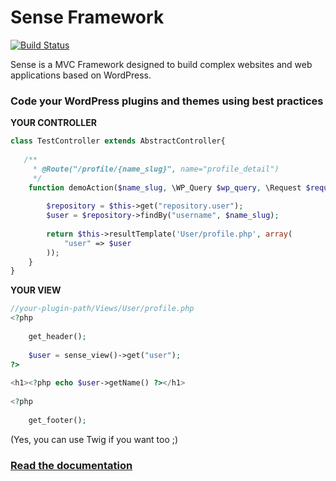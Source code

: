 Sense Framework
=====
[![Build Status](https://travis-ci.org/Simettric/Sense.svg?branch=master)](https://travis-ci.org/Simettric/Sense)

Sense is a MVC Framework designed to build complex websites and web applications based on WordPress.

### Code your WordPress plugins and themes using best practices
 

**YOUR CONTROLLER**

```php
class TestController extends AbstractController{
        
   /**
     * @Route("/profile/{name_slug}", name="profile_detail")
     */
    function demoAction($name_slug, \WP_Query $wp_query, \Request $request) {
             
        $repository = $this->get("repository.user");
        $user = $repository->findBy("username", $name_slug);
             
        return $this->resultTemplate('User/profile.php', array(
            "user" => $user
        ));
    }
}
```
    
**YOUR VIEW**

```php
//your-plugin-path/Views/User/profile.php     
<?php
    
    get_header();
        
    $user = sense_view()->get("user");
?>
     
<h1><?php echo $user->getName() ?></h1>
     
<?php
    
    get_footer();
```

(Yes, you can use Twig if you want too ;)
    
### [Read the documentation](http://sense.readthedocs.io/en/latest/) 

